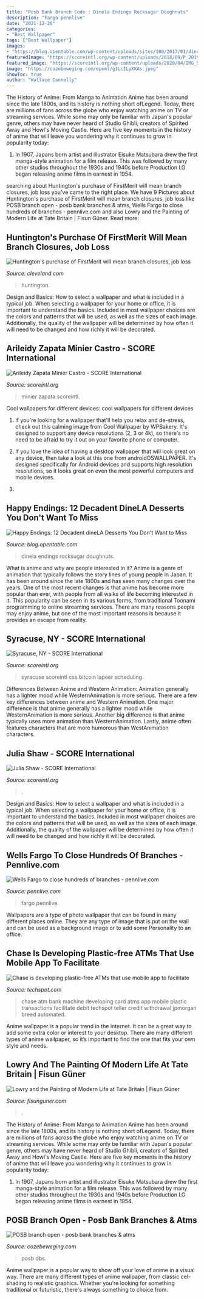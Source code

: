 ```yaml
---
title: "Posb Bank Branch Code : Dinela Endings Rocksugar Doughnuts"
description: "Fargo pennlive"
date: "2021-12-26"
categories:
- "Best Wallpaper"
tags: ["Best Wallpaper"]
images:
- "https://blog.opentable.com/wp-content/uploads/sites/108/2017/01/dineLA-DG-Brownie-Sundae_low-400x600.jpeg"
featuredImage: "https://scoreintl.org/wp-content/uploads/2018/09/P_20190506_151053-e1563806080232.jpg"
featured_image: "https://scoreintl.org/wp-content/uploads/2020/04/IMG_5636-1800x1350.jpg"
image: "https://cozebeweging.com/epeml/g1LcILyXKAs.jpeg"
ShowToc: true
author: "Wallace Connelly"
---
```



The History of Anime: From Manga to Animation
Anime has been around since the late 1800s, and its history is nothing short ofLegend. Today, there are millions of fans across the globe who enjoy watching anime on TV or streaming services. While some may only be familiar with Japan's popular genre, others may have never heard of Studio Ghibli, creators of Spirited Away and Howl's Moving Castle. Here are five key moments in the history of anime that will leave you wondering why it continues to grow in popularity today:
1) In 1907, Japans born artist and illustrator Eisuke Matsubara drew the first manga-style animation for a film release. This was followed by many other studios throughout the 1930s and 1940s before Production I.G began releasing anime films in earnest in 1954.

	

		
searching about Huntington&#039;s purchase of FirstMerit will mean branch closures, job loss you've came to the right place. We have 9 Pictures about Huntington&#039;s purchase of FirstMerit will mean branch closures, job loss like POSB branch open - posb bank branches &amp; atms, Wells Fargo to close hundreds of branches - pennlive.com and also Lowry and the Painting of Modern Life at Tate Britain | Fisun Güner. Read more:
		
    
## Huntington&#039;s Purchase Of FirstMerit Will Mean Branch Closures, Job Loss

<img loading=lazy src="https://www.cleveland.com/resizer/oN3ChFPhHmVb749pI0sgNOI0Erc=/1280x0/smart/advancelocal-adapter-image-uploads.s3.amazonaws.com/image.cleveland.com/home/cleve-media/width2048/img/business_impact/photo/27fgbanksjpg-cd1c51c360768a3d.jpg" onerror="this.onerror=null;this.src='https://tse4.mm.bing.net/th?id=OIP.ZJ_kouTUDFQg98sTFe1QCAHaHz&amp;pid=15.1';" alt="Huntington&#039;s purchase of FirstMerit will mean branch closures, job loss">

_Source: cleveland.com_

>huntington. 

	

Design and Basics: How to select a wallpaper and what is included in a typical job.
When selecting a wallpaper for your home or office, it is important to understand the basics. Included in most wallpaper choices are the colors and patterns that will be used, as well as the sizes of each image. Additionally, the quality of the wallpaper will be determined by how often it will need to be changed and how richly it will be decorated.

    
## Arileidy Zapata Minier Castro - SCORE International

<img loading=lazy src="https://scoreintl.org/wp-content/uploads/2018/09/P_20190506_151053-e1563806080232.jpg" onerror="this.onerror=null;this.src='https://tse2.mm.bing.net/th?id=OIP.-7o8YU-G_3EIs-T9r4tQRgHaHa&amp;pid=15.1';" alt="Arileidy Zapata Minier Castro - SCORE International">

_Source: scoreintl.org_

>minier zapata scoreintl. 

	

Cool wallpapers for different devices:
cool wallpapers for different devices 

1. If you're looking for a wallpaper that'll help you relax and de-stress, check out this calming image from Cool Wallpaper by WPBakery. It's designed to support any device resolutions (2, 3 or 4k), so there's no need to be afraid to try it out on your favorite phone or computer.

2. If you love the idea of having a desktop wallpaper that will look great on any device, then take a look at this one from androidOSWALLPAPER. It's designed specifically for Android devices and supports high resolution resolutions, so it looks great on even the most powerful computers and mobile devices.

3.

    
## Happy Endings: 12 Decadent DineLA Desserts You Don&#039;t Want To Miss

<img loading=lazy src="https://blog.opentable.com/wp-content/uploads/sites/108/2017/01/dineLA-DG-Brownie-Sundae_low-400x600.jpeg" onerror="this.onerror=null;this.src='https://tse3.mm.bing.net/th?id=OIP.VmOs0Y4oZs-ib5oDA3eBLgAAAA&amp;pid=15.1';" alt="Happy Endings: 12 Decadent dineLA Desserts You Don&#039;t Want to Miss">

_Source: blog.opentable.com_

>dinela endings rocksugar doughnuts. 

	

What is anime and why are people interested in it?
Anime is a genre of animation that typically follows the story lines of young people in Japan. It has been around since the late 1800s and has seen many changes over the years. One of the most recent changes is that anime has become more popular than ever, with people from all walks of life becoming interested in it. This popularity can be seen in its various forms, from traditional Toonami programming to online streaming services. There are many reasons people may enjoy anime, but one of the most important reasons is because it provides an escape from reality.

    
## Syracuse, NY - SCORE International

<img loading=lazy src="https://scoreintl.org/wp-content/uploads/2020/04/IMG_5636-1800x1350.jpg" onerror="this.onerror=null;this.src='https://tse4.mm.bing.net/th?id=OIP.CK_M3gXSKiU0i8XVucf1AgHaFj&amp;pid=15.1';" alt="Syracuse, NY - SCORE International">

_Source: scoreintl.org_

>syracuse scoreintl css bitcoin lapeer scheduling. 

	

Differences Between Anime and Western Animation: Animation generally has a lighter mood while WesternAnimation is more serious.
There are a few key differences between anime and Western Animation. One major difference is that anime generally has a lighter mood while WesternAnimation is more serious. Another big difference is that anime typically uses more animation than WesternAnimation. Lastly, anime often features characters that are more humorous than WestAnimation characters.

    
## Julia Shaw - SCORE International

<img loading=lazy src="https://scoreintl.org/wp-content/uploads/2020/02/image0-scaled.jpeg" onerror="this.onerror=null;this.src='https://tse4.mm.bing.net/th?id=OIP.JTzfdcdoc-ApfNgkvUNqaQHaJ4&amp;pid=15.1';" alt="Julia Shaw - SCORE International">

_Source: scoreintl.org_

>. 

	

Design and Basics: How to select a wallpaper and what is included in a typical job.
When selecting a wallpaper for your home or office, it is important to understand the basics. Included in most wallpaper choices are the colors and patterns that will be used, as well as the sizes of each image. Additionally, the quality of the wallpaper will be determined by how often it will need to be changed and how richly it will be decorated.

    
## Wells Fargo To Close Hundreds Of Branches - Pennlive.com

<img loading=lazy src="https://www.pennlive.com/resizer/yR2VzHwOS3uui5HJ-9m1wHy1zTI=/1280x0/smart/advancelocal-adapter-image-uploads.s3.amazonaws.com/image.pennlive.com/home/penn-media/width2048/img/business_impact/photo/wells-fargo-d67b3294a6a2a02d.jpg" onerror="this.onerror=null;this.src='https://tse4.mm.bing.net/th?id=OIP.hNzmTdGQliJeDbTY69ucIAHaED&amp;pid=15.1';" alt="Wells Fargo to close hundreds of branches - pennlive.com">

_Source: pennlive.com_

>fargo pennlive. 

	



Wallpapers are a type of photo wallpaper that can be found in many different places online. They are any type of image that is put on the wall and can be used as a background image or to add some Personality to an office.

    
## Chase Is Developing Plastic-free ATMs That Use Mobile App To Facilitate

<img loading=lazy src="https://static.techspot.com/images2/news/bigimage/2016/01/2016-01-29-image-8.jpg" onerror="this.onerror=null;this.src='https://tse2.mm.bing.net/th?id=OIP.-q9QF8xyEggIwhq98o-BdAHaEC&amp;pid=15.1';" alt="Chase is developing plastic-free ATMs that use mobile app to facilitate">

_Source: techspot.com_

>chase atm bank machine developing card atms app mobile plastic transactions facilitate debit techspot teller credit withdrawal jpmorgan breed automated. 

	

Anime wallpaper is a popular trend in the internet. It can be a great way to add some extra color or interest to your desktop. There are many different types of anime wallpaper, so it’s important to find the one that fits your own style and needs.

    
## Lowry And The Painting Of Modern Life At Tate Britain | Fisun Güner

<img loading=lazy src="https://fisunguner.com/wp-content/uploads/2017/01/Lowry-Cripples.-1024x682.jpg" onerror="this.onerror=null;this.src='https://tse2.mm.bing.net/th?id=OIP.xmkEVNU2IvPucCNB65YVRwHaE7&amp;pid=15.1';" alt="Lowry and the Painting of Modern Life at Tate Britain | Fisun Güner">

_Source: fisunguner.com_

>. 

	

The History of Anime: From Manga to Animation
Anime has been around since the late 1800s, and its history is nothing short ofLegend. Today, there are millions of fans across the globe who enjoy watching anime on TV or streaming services. While some may only be familiar with Japan's popular genre, others may have never heard of Studio Ghibli, creators of Spirited Away and Howl's Moving Castle. Here are five key moments in the history of anime that will leave you wondering why it continues to grow in popularity today:
1) In 1907, Japans born artist and illustrator Eisuke Matsubara drew the first manga-style animation for a film release. This was followed by many other studios throughout the 1930s and 1940s before Production I.G began releasing anime films in earnest in 1954.

    
## POSB Branch Open - Posb Bank Branches &amp; Atms

<img loading=lazy src="https://cozebeweging.com/epeml/g1LcILyXKAs.jpeg" onerror="this.onerror=null;this.src='https://tse1.mm.bing.net/th?id=OIP.mnW--oDOZS1Tmw-C3wMECwHaFj&amp;pid=15.1';" alt="POSB branch open - posb bank branches &amp; atms">

_Source: cozebeweging.com_

>posb dbs. 

	

Anime wallpaper is a popular way to show off your love of anime in a visual way. There are many different types of anime wallpaper, from classic cel-shading to realistic graphics. Whether you're looking for something traditional or futuristic, there's always something to choice from.

